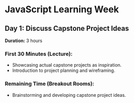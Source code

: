 # JavaScript Learning Week

## Day 1: Discuss Capstone Project Ideas

**Duration:** 3 hours

### First 30 Minutes (Lecture):

- Showcasing actual capstone projects as inspiration.
- Introduction to project planning and wireframing.

### Remaining Time (Breakout Rooms):

- Brainstorming and developing capstone project ideas.
